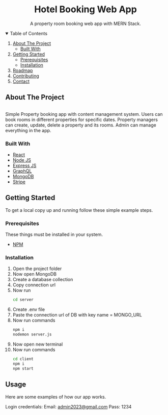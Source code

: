 <h1 align="center">Hotel Booking Web App</h1>
  <p align="center">
    A property room booking web app with MERN Stack.    <br />
  </p>
</p>

<!-- TABLE OF CONTENTS -->
<details open="open">
  <summary>Table of Contents</summary>
  <ol>
    <li>
      <a href="#about-the-project">About The Project</a>
      <ul>
        <li><a href="#built-with">Built With</a></li>
      </ul>
    </li>
    <li>
      <a href="#getting-started">Getting Started</a>
      <ul>
        <li><a href="#prerequisites">Prerequisites</a></li>
        <li><a href="#installation">Installation</a></li>
      </ul>
    </li>
    <li><a href="#roadmap">Roadmap</a></li>
    <li><a href="#contributing">Contributing</a></li>
    <li><a href="#contact">Contact</a></li>  </ol>
</details>

<!-- ABOUT THE PROJECT -->

## About The Project

<img src="./demo/ss2.jpg" alt=""/>
<br>

Simple Property booking app with content management system. Users can book rooms in different properties for specific dates. Property managers can create, update, delete a property and its rooms. Admin can manage everything in the app.

### Built With

- [React](https://reactjs.org/)
- [Node JS](https://nodejs.org/en/)
- [Express JS](https://expressjs.com/)
- [GraphQL](https://graphql.org/)
- [MongoDB](https://www.mongodb.com/)
- [Stripe](https://stripe.com/en-in)

<!-- GETTING STARTED -->

## Getting Started

To get a local copy up and running follow these simple example steps.

### Prerequisites

These things must be installed in your system.

- [NPM](https://nodejs.org/en/)

### Installation

1. Open the project folder
2. Now open MongoDB
3. Create a database collection
4. Copy connection url
5. Now run
   ```sh
   cd server
   ```
6. Create .env file
7. Paste the connection url of DB with key name = MONGO_URL
8. Now run commands
   ```sh
   npm i
   nodemon server.js
   ```
9. Now open new terminal
10. Now run commands
    ```sh
    cd client
    npm i
    npm start
    ```

<!-- USAGE EXAMPLES -->

## Usage

Here are some examples of how our app works.

Login credentials:
Email: admin2023@gmail.com
Pass: 1234

<br>
<img src="./demo/ss1.jpg" alt=""/>
<br>
<img src="./demo/ss3.jpg" alt=""/>
<br>
<img src="./demo/ss4.jpg" alt=""/>
<br>
<img src="./demo/ss5.jpg" alt=""/>
<br>
<img src="./demo/ss6.jpg" alt=""/>
<br>
<img src="./demo/ss7.jpg" alt=""/>
<br>
<img src="./demo/ss8.jpg" alt=""/>
<br>
<img src="./demo/ss9.jpg" alt=""/>
<br>
<img src="./demo/ss10.jpg" alt=""/>
<br>
<img src="./demo/ss11.jpg" alt=""/>
<br>
<img src="./demo/ss12.jpg" alt=""/>
<br>
